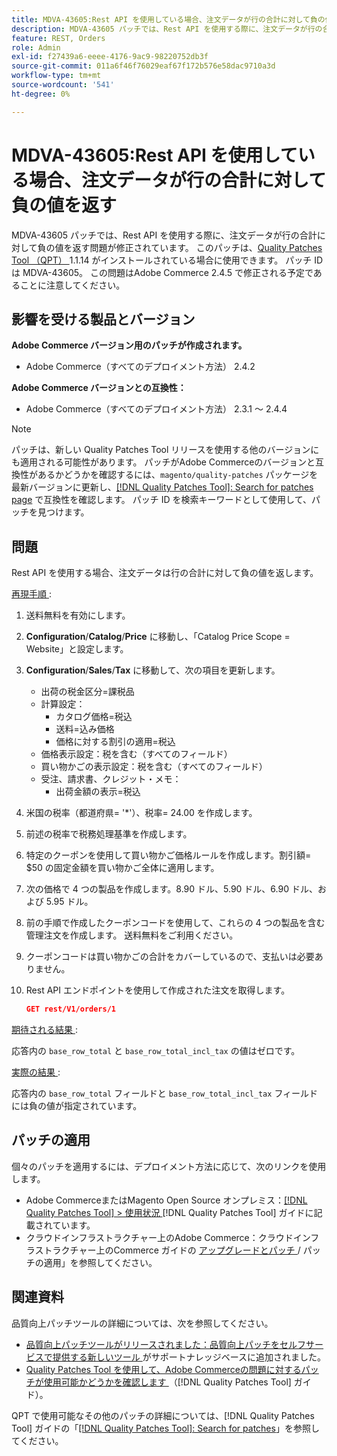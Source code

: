 ```yaml
---
title: MDVA-43605:Rest API を使用している場合、注文データが行の合計に対して負の値を返す
description: MDVA-43605 パッチでは、Rest API を使用する際に、注文データが行の合計に対して負の値を返す問題が修正されています。 このパッチは、[Quality Patches Tool （QPT） ] （https://experienceleague.adobe.com/en/docs/commerce-operations/tools/quality-patches-tool/quality-patches-tool-to-self-serve-quality-patches） 1.1.14 がインストールされている場合に利用できます。 パッチ ID は MDVA-43605。 この問題はAdobe Commerce 2.4.5 で修正される予定であることに注意してください。
feature: REST, Orders
role: Admin
exl-id: f27439a6-eeee-4176-9ac9-98220752db3f
source-git-commit: 011a6f46f76029eaf67f172b576e58dac9710a3d
workflow-type: tm+mt
source-wordcount: '541'
ht-degree: 0%

---
```


# MDVA-43605:Rest API を使用している場合、注文データが行の合計に対して負の値を返す

MDVA-43605 パッチでは、Rest API を使用する際に、注文データが行の合計に対して負の値を返す問題が修正されています。 このパッチは、[Quality Patches Tool （QPT） ](https://experienceleague.adobe.com/en/docs/commerce-operations/tools/quality-patches-tool/quality-patches-tool-to-self-serve-quality-patches)1.1.14 がインストールされている場合に使用できます。 パッチ ID は MDVA-43605。 この問題はAdobe Commerce 2.4.5 で修正される予定であることに注意してください。

## 影響を受ける製品とバージョン

**Adobe Commerce バージョン用のパッチが作成されます。**

* Adobe Commerce（すべてのデプロイメント方法） 2.4.2

**Adobe Commerce バージョンとの互換性：**

* Adobe Commerce（すべてのデプロイメント方法） 2.3.1 ～ 2.4.4

>[!NOTE]
>
>パッチは、新しい Quality Patches Tool リリースを使用する他のバージョンにも適用される可能性があります。 パッチがAdobe Commerceのバージョンと互換性があるかどうかを確認するには、`magento/quality-patches` パッケージを最新バージョンに更新し、[[!DNL Quality Patches Tool]: Search for patches page](https://experienceleague.adobe.com/en/docs/commerce-operations/tools/quality-patches-tool/quality-patches-tool-to-self-serve-quality-patches) で互換性を確認します。 パッチ ID を検索キーワードとして使用して、パッチを見つけます。

## 問題

Rest API を使用する場合、注文データは行の合計に対して負の値を返します。

<u> 再現手順 </u>:

1. 送料無料を有効にします。
1. **Configuration**/**Catalog**/**Price** に移動し、「Catalog Price Scope = Website」と設定します。
1. **Configuration**/**Sales**/**Tax** に移動して、次の項目を更新します。
   * 出荷の税金区分=課税品
   * 計算設定：
      * カタログ価格=税込
      * 送料=込み価格
      * 価格に対する割引の適用=税込
   * 価格表示設定：税を含む（すべてのフィールド）
   * 買い物かごの表示設定：税を含む（すべてのフィールド）
   * 受注、請求書、クレジット・メモ：
      * 出荷金額の表示=税込
1. 米国の税率（都道府県= &#39;*&#39;）、税率= 24.00 を作成します。
1. 前述の税率で税務処理基準を作成します。
1. 特定のクーポンを使用して買い物かご価格ルールを作成します。割引額= $50 の固定金額を買い物かご全体に適用します。
1. 次の価格で 4 つの製品を作成します。8.90 ドル、5.90 ドル、6.90 ドル、および 5.95 ドル。
1. 前の手順で作成したクーポンコードを使用して、これらの 4 つの製品を含む管理注文を作成します。 送料無料をご利用ください。
1. クーポンコードは買い物かごの合計をカバーしているので、支払いは必要ありません。
1. Rest API エンドポイントを使用して作成された注文を取得します。

   ```json
   GET rest/V1/orders/1
   ```

<u> 期待される結果 </u>:

応答内の `base_row_total` と `base_row_total_incl_tax` の値はゼロです。

<u> 実際の結果 </u>:

応答内の `base_row_total` フィールドと `base_row_total_incl_tax` フィールドには負の値が指定されています。

## パッチの適用

個々のパッチを適用するには、デプロイメント方法に応じて、次のリンクを使用します。

* Adobe CommerceまたはMagento Open Source オンプレミス：[[!DNL Quality Patches Tool] > 使用状況 ](/help/tools/quality-patches-tool/usage.md) [!DNL Quality Patches Tool] ガイドに記載されています。
* クラウドインフラストラクチャー上のAdobe Commerce：クラウドインフラストラクチャー上のCommerce ガイドの [ アップグレードとパッチ ](https://experienceleague.adobe.com/docs/commerce-cloud-service/user-guide/develop/upgrade/apply-patches.html)/ パッチの適用」を参照してください。

## 関連資料

品質向上パッチツールの詳細については、次を参照してください。

* [ 品質向上パッチツールがリリースされました：品質向上パッチをセルフサービスで提供する新しいツール ](https://experienceleague.adobe.com/en/docs/commerce-operations/tools/quality-patches-tool/quality-patches-tool-to-self-serve-quality-patches) がサポートナレッジベースに追加されました。
* [Quality Patches Tool を使用して、Adobe Commerceの問題に対するパッチが使用可能かどうかを確認します ](/help/tools/quality-patches-tool/patches-available-in-qpt/check-patch-for-magento-issue-with-magento-quality-patches.md) （[!DNL Quality Patches Tool] ガイド）。

QPT で使用可能なその他のパッチの詳細については、[!DNL Quality Patches Tool] ガイドの「[[!DNL Quality Patches Tool]: Search for patches](https://experienceleague.adobe.com/tools/commerce-quality-patches/index.html)」を参照してください。
